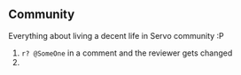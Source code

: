Community
----

Everything about living a decent life in Servo community :P


1. `r? @SomeOne`  in a comment and the reviewer gets changed
2. 
